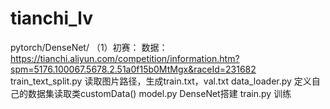 # tianchi_lv
pytorch/DenseNet/
（1）初赛：
数据：https://tianchi.aliyun.com/competition/information.htm?spm=5176.100067.5678.2.51a0f15b0MtMgx&raceId=231682
train_text_split.py   读取图片路径，生成train.txt，val.txt
data_loader.py  定义自己的数据集读取类customData()
model.py  DenseNet搭建
train.py  训练
